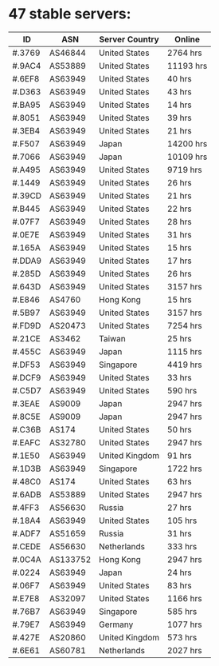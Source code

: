 # 47 stable servers:

| ID | ASN | Server Country | Online |
| ------ | ------ | ------ | ------ |
| #.3769 | AS46844 | United States | 2764 hrs |
| #.9AC4 | AS53889 | United States | 11193 hrs |
| #.6EF8 | AS63949 | United States | 40 hrs |
| #.D363 | AS63949 | United States | 43 hrs |
| #.BA95 | AS63949 | United States | 14 hrs |
| #.8051 | AS63949 | United States | 39 hrs |
| #.3EB4 | AS63949 | United States | 21 hrs |
| #.F507 | AS63949 | Japan | 14200 hrs |
| #.7066 | AS63949 | Japan | 10109 hrs |
| #.A495 | AS63949 | United States | 9719 hrs |
| #.1449 | AS63949 | United States | 26 hrs |
| #.39CD | AS63949 | United States | 21 hrs |
| #.B445 | AS63949 | United States | 22 hrs |
| #.07F7 | AS63949 | United States | 28 hrs |
| #.0E7E | AS63949 | United States | 31 hrs |
| #.165A | AS63949 | United States | 15 hrs |
| #.DDA9 | AS63949 | United States | 17 hrs |
| #.285D | AS63949 | United States | 26 hrs |
| #.643D | AS63949 | United States | 3157 hrs |
| #.E846 | AS4760 | Hong Kong | 15 hrs |
| #.5B97 | AS63949 | United States | 3157 hrs |
| #.FD9D | AS20473 | United States | 7254 hrs |
| #.21CE | AS3462 | Taiwan | 25 hrs |
| #.455C | AS63949 | Japan | 1115 hrs |
| #.DF53 | AS63949 | Singapore | 4419 hrs |
| #.DCF9 | AS63949 | United States | 33 hrs |
| #.C5D7 | AS63949 | United States | 590 hrs |
| #.3EAE | AS9009 | Japan | 2947 hrs |
| #.8C5E | AS9009 | Japan | 2947 hrs |
| #.C36B | AS174 | United States | 50 hrs |
| #.EAFC | AS32780 | United States | 2947 hrs |
| #.1E50 | AS63949 | United Kingdom | 91 hrs |
| #.1D3B | AS63949 | Singapore | 1722 hrs |
| #.48C0 | AS174 | United States | 63 hrs |
| #.6ADB | AS53889 | United States | 2947 hrs |
| #.4FF3 | AS56630 | Russia | 27 hrs |
| #.18A4 | AS63949 | United States | 105 hrs |
| #.ADF7 | AS51659 | Russia | 31 hrs |
| #.CEDE | AS56630 | Netherlands | 333 hrs |
| #.0C4A | AS133752 | Hong Kong | 2947 hrs |
| #.0224 | AS63949 | Japan | 24 hrs |
| #.06F7 | AS63949 | United States | 83 hrs |
| #.E7E8 | AS32097 | United States | 1166 hrs |
| #.76B7 | AS63949 | Singapore | 585 hrs |
| #.79E7 | AS63949 | Germany | 1077 hrs |
| #.427E | AS20860 | United Kingdom | 573 hrs |
| #.6E61 | AS60781 | Netherlands | 2027 hrs |

